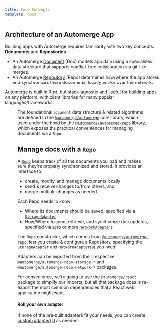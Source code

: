 ```yaml
---
title: Core Concepts
template: docs
---
```


## Architecture of an Automerge App

Building apps with Automerge requires familiarity with two key concepts: **Documents** and **Repositories**.

- An Automerge [Document](/docs/reference/concepts/#documents) (Doc) models app data using a specialized data structure that supports conflict-free collaboration via git-like merges.
- An Automerge [Repository](/docs/reference/concepts/#repositories) (Repo) determines how/where the app stores and synchronizes those documents, locally and/or over the network.

Automerge is built in Rust, but stack-agnostic and useful for building apps on any platform, with client libraries for many popular languages/frameworks.

<a href="https://www.youtube.com/watch?v=Mr0a5KyD6BU" title='Watch "New algorithms for collaborative text editing" by Martin Kleppmann (Strange Loop 2023) on YouTube'>

<Figure
  src={amg-arch-KleppmannStrangeLoop2023.webp}
  alt="Diagram of automerge project components, including automerge and automerge-repo"
  caption='Automerge system diagram from  "New algorithms for collaborative text editing" by Martin Kleppmann (Strange Loop 2023)'
/>

</a>

The foundational `Document` data structure & related algorithms are defined in the [`@automerge/automerge`](https://github.com/automerge/automerge) core library, which used under the hood by the [`@automerge/automerge-repo`](https://github.com/automerge/automerge-repo) library, which exposes the practical conveniences for managing documents via a `Repo`.

## Manage docs with a `Repo`

A [`Repo`](/docs/reference/repositories/) keeps track of all the documents you load and makes sure they're properly synchronized and stored. It provides an interface to:

- create, modify, and manage documents locally
- send & receive changes to/from others, and
- merge multiple changes as needed.

Each Repo needs to know:

- Where its documents should be saved, specified via a [`StorageAdapter`](/docs/reference/repositories/storage/)
- How/Where to send, retrieve, and synchronize doc updates, specified via zero or more [`NetworkAdapter`](/docs/reference/repositories/networking/)s

The `Repo` constructor, which comes from [`@automerge/automerge-repo`](https://github.com/automerge/automerge-repo), lets you create & configure a Repository, specifying the `StorageAdapter` and `NetworkAdapter`(s) you need.

Adapters can be imported from their respective `@automerge/automerge-repo-storage-*` and `@automerge/automerge-repo-network-*` packages.

For convenience, we're going to use the `@automerge/react` package to simplify our imports, but all that package does is re-export the most common dependencies that a React web application might want.

#### Roll your own adapter

If none of the pre-built adapters fit your needs, you can create [custom adapter(s)](/docs/reference/repositories/storage/#roll-your-own) as needed.
